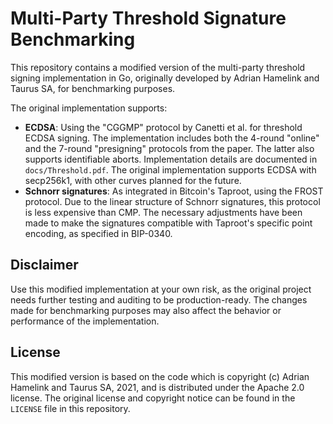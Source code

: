 # Multi-Party Threshold Signature Benchmarking

This repository contains a modified version of the multi-party threshold signing implementation in Go, originally developed by Adrian Hamelink and Taurus SA, for benchmarking purposes.

The original implementation supports:

- **ECDSA**: Using the "CGGMP" protocol by Canetti et al. for threshold ECDSA signing. The implementation includes both the 4-round "online" and the 7-round "presigning" protocols from the paper. The latter also supports identifiable aborts. Implementation details are documented in `docs/Threshold.pdf`. The original implementation supports ECDSA with secp256k1, with other curves planned for the future.
- **Schnorr signatures**: As integrated in Bitcoin's Taproot, using the FROST protocol. Due to the linear structure of Schnorr signatures, this protocol is less expensive than CMP. The necessary adjustments have been made to make the signatures compatible with Taproot's specific point encoding, as specified in BIP-0340.

## Disclaimer

Use this modified implementation at your own risk, as the original project needs further testing and auditing to be production-ready. The changes made for benchmarking purposes may also affect the behavior or performance of the implementation.

## License

This modified version is based on the code which is copyright (c) Adrian Hamelink and Taurus SA, 2021, and is distributed under the Apache 2.0 license. The original license and copyright notice can be found in the `LICENSE` file in this repository.
